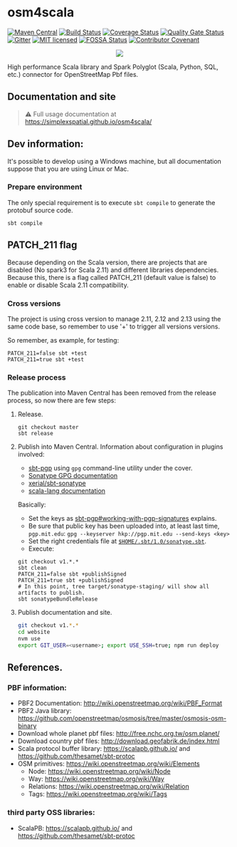 # osm4scala

[![Maven Central](https://maven-badges.herokuapp.com/maven-central/com.acervera.osm4scala/osm4scala-core_2.12/badge.svg)](https://maven-badges.herokuapp.com/maven-central/com.acervera.osm4scala/osm4scala-core_2.12)
[![Build Status](https://travis-ci.com/simplexspatial/osm4scala.svg?branch=master)](https://travis-ci.com/simplexspatial/osm4scala)
[![Coverage Status](https://coveralls.io/repos/github/simplexspatial/osm4scala/badge.svg?branch=master)](https://coveralls.io/github/simplexspatial/osm4scala?branch=master)
[![Quality Gate Status](https://sonarcloud.io/api/project_badges/measure?project=simplexspatial_osm4scala&metric=alert_status)](https://sonarcloud.io/dashboard?id=simplexspatial_osm4scala)
[![Gitter](https://img.shields.io/gitter/room/osm4scala/talk.svg)](https://gitter.im/osm4scala/talk)
[![MIT licensed](https://img.shields.io/badge/license-MIT-blue.svg)](https://raw.githubusercontent.com/angelcervera/osm4scala/master/LICENSE.md)
[![FOSSA Status](https://app.fossa.com/api/projects/git%2Bgithub.com%2Fangelcervera%2Fosm4scala.svg?type=shield)](https://app.fossa.com/projects/git%2Bgithub.com%2Fangelcervera%2Fosm4scala?ref=badge_shield)
[![Contributor Covenant](https://img.shields.io/badge/Contributor%20Covenant-v2.0%20adopted-ff69b4.svg)](https://github.com/simplexspatial/osm4scala/blob/master/code_of_conduct.md)

<p align="center">
  <img src="website/static/android-chrome-192x192.png">
</p>

High performance Scala library and Spark Polyglot (Scala, Python, SQL, etc.) connector for OpenStreetMap Pbf files.

## Documentation and site
> ⚠ Full usage documentation at https://simplexspatial.github.io/osm4scala/



## Dev information:
It's possible to develop using a Windows machine, but all documentation suppose that you are using Linux or Mac.

### Prepare environment
The only special requirement is to execute `sbt compile` to generate the protobuf source code.
```shell script
sbt compile
```

## PATCH_211 flag
Because depending on the Scala version, there are projects that are disabled (No spark3 for Scala 2.11) and different
libraries dependencies. Because this, there is a flag called PATCH_211 (default value is false) to enable or disable
Scala 2.11 compatibility.

### Cross versions
The project is using cross version to manage 2.11, 2.12 and 2.13 using the same code base, so remember to use '+' to
trigger all versions versions.

So remember, as example, for testing:
```shell script
PATCH_211=false sbt +test
PATCH_211=true sbt +test
```

### Release process
The publication into Maven Central has been removed from the release process, so now there are few steps:
1. Release.
    ```shell script
    git checkout master
    sbt release
    ```
2. Publish into Maven Central. Information about configuration in plugins involved:
   - [sbt-pgp](https://github.com/sbt/sbt-pgp#sbt-pgp) using `gpg` command-line utility under the cover.
   - [Sonatype GPG documentation](https://central.sonatype.org/publish/requirements/gpg/)
   - [xerial/sbt-sonatype](https://github.com/xerial/sbt-sonatype#sbt-sonatype-plugin)
   - [scala-lang documentation](https://docs.scala-lang.org/overviews/contributors/index.html#publish-a-release)
   
   Basically:
   - Set the keys as [sbt-pgp#working-with-pgp-signatures](https://github.com/sbt/sbt-pgp#working-with-pgp-signatures) explains.
   - Be sure that public key has been uploaded into, at least last time, `pgp.mit.edu`: `gpg --keyserver hkp://pgp.mit.edu --send-keys <key>`
   - Set the right credentials file at [`$HOME/.sbt/1.0/sonatype.sbt`](https://github.com/xerial/sbt-sonatype#homesbtsbt-version-013-or-10sonatypesbt).
   - Execute:
    ```shell script
    git checkout v1.*.*
    sbt clean
    PATCH_211=false sbt +publishSigned
    PATCH_211=true sbt +publishSigned
    # In this point, tree target/sonatype-staging/ will show all artifacts to publish.
    sbt sonatypeBundleRelease
    ```
3. Publish documentation and site.
    ```bash
    git checkout v1.*.*
    cd website
    nvm use
    export GIT_USER=<username>; export USE_SSH=true; npm run deploy
    ```

## References.

### PBF information:
  - PBF2 Documentation: http://wiki.openstreetmap.org/wiki/PBF_Format
  - PBF2 Java library: https://github.com/openstreetmap/osmosis/tree/master/osmosis-osm-binary
  - Download whole planet pbf files: http://free.nchc.org.tw/osm.planet/
  - Download country pbf files: http://download.geofabrik.de/index.html
  - Scala protocol buffer library: https://scalapb.github.io/ and https://github.com/thesamet/sbt-protoc
  - OSM primitives: https://wiki.openstreetmap.org/wiki/Elements
    -  Node: https://wiki.openstreetmap.org/wiki/Node
    -  Way: https://wiki.openstreetmap.org/wiki/Way
    -  Relations: https://wiki.openstreetmap.org/wiki/Relation
    -  Tags: https://wiki.openstreetmap.org/wiki/Tags

### third party OSS libraries:
  - ScalaPB: https://scalapb.github.io/ and https://github.com/thesamet/sbt-protoc
